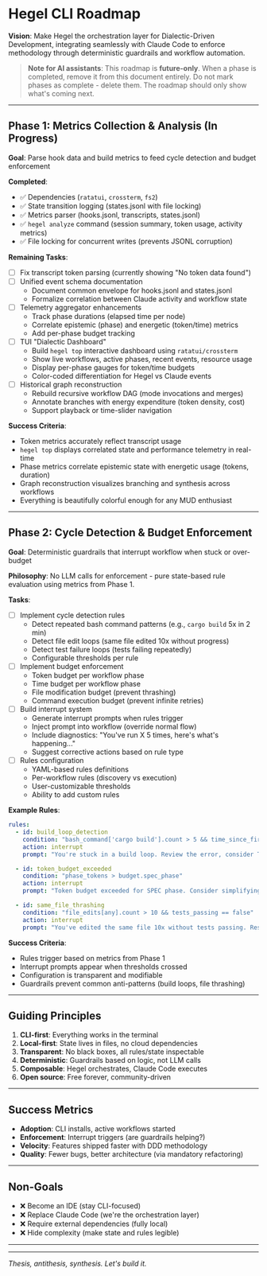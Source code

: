 # Hegel CLI Roadmap

**Vision**: Make Hegel the orchestration layer for Dialectic-Driven Development, integrating seamlessly with Claude Code to enforce methodology through deterministic guardrails and workflow automation.

> **Note for AI assistants**: This roadmap is **future-only**. When a phase is completed, remove it from this document entirely. Do not mark phases as complete - delete them. The roadmap should only show what's coming next.

---

## Phase 1: Metrics Collection & Analysis (In Progress)

**Goal**: Parse hook data and build metrics to feed cycle detection and budget enforcement

**Completed**:
- ✅ Dependencies (`ratatui`, `crossterm`, `fs2`)
- ✅ State transition logging (states.jsonl with file locking)
- ✅ Metrics parser (hooks.jsonl, transcripts, states.jsonl)
- ✅ `hegel analyze` command (session summary, token usage, activity metrics)
- ✅ File locking for concurrent writes (prevents JSONL corruption)

**Remaining Tasks**:
- [ ] Fix transcript token parsing (currently showing "No token data found")
- [ ] Unified event schema documentation
  - Document common envelope for hooks.jsonl and states.jsonl
  - Formalize correlation between Claude activity and workflow state
- [ ] Telemetry aggregator enhancements
  - Track phase durations (elapsed time per node)
  - Correlate epistemic (phase) and energetic (token/time) metrics
  - Add per-phase budget tracking
- [ ] TUI "Dialectic Dashboard"
  - Build `hegel top` interactive dashboard using `ratatui/crossterm`
  - Show live workflows, active phases, recent events, resource usage
  - Display per-phase gauges for token/time budgets
  - Color-coded differentiation for Hegel vs Claude events
- [ ] Historical graph reconstruction
  - Rebuild recursive workflow DAG (mode invocations and merges)
  - Annotate branches with energy expenditure (token density, cost)
  - Support playback or time-slider navigation

**Success Criteria**:
- Token metrics accurately reflect transcript usage
- `hegel top` displays correlated state and performance telemetry in real-time
- Phase metrics correlate epistemic state with energetic usage (tokens, duration)
- Graph reconstruction visualizes branching and synthesis across workflows
- Everything is beautifully colorful enough for any MUD enthusiast

---

## Phase 2: Cycle Detection & Budget Enforcement

**Goal**: Deterministic guardrails that interrupt workflow when stuck or over-budget

**Philosophy**: No LLM calls for enforcement - pure state-based rule evaluation using metrics from Phase 1.

**Tasks**:
- [ ] Implement cycle detection rules
  - Detect repeated bash command patterns (e.g., `cargo build` 5x in 2 min)
  - Detect file edit loops (same file edited 10x without progress)
  - Detect test failure loops (tests failing repeatedly)
  - Configurable thresholds per rule
- [ ] Implement budget enforcement
  - Token budget per workflow phase
  - Time budget per workflow phase
  - File modification budget (prevent thrashing)
  - Command execution budget (prevent infinite retries)
- [ ] Build interrupt system
  - Generate interrupt prompts when rules trigger
  - Inject prompt into workflow (override normal flow)
  - Include diagnostics: "You've run X 5 times, here's what's happening..."
  - Suggest corrective actions based on rule type
- [ ] Rules configuration
  - YAML-based rules definitions
  - Per-workflow rules (discovery vs execution)
  - User-customizable thresholds
  - Ability to add custom rules

**Example Rules**:
```yaml
rules:
  - id: build_loop_detection
    condition: "bash_command['cargo build'].count > 5 && time_since_first < 120"
    action: interrupt
    prompt: "You're stuck in a build loop. Review the error, consider TDD."

  - id: token_budget_exceeded
    condition: "phase_tokens > budget.spec_phase"
    action: interrupt
    prompt: "Token budget exceeded for SPEC phase. Consider simplifying scope."

  - id: same_file_thrashing
    condition: "file_edits[any].count > 10 && tests_passing == false"
    action: interrupt
    prompt: "You've edited the same file 10x without tests passing. Reset to TDD."
```

**Success Criteria**:
- Rules trigger based on metrics from Phase 1
- Interrupt prompts appear when thresholds crossed
- Configuration is transparent and modifiable
- Guardrails prevent common anti-patterns (build loops, file thrashing)

---

## Guiding Principles

1. **CLI-first**: Everything works in the terminal
2. **Local-first**: State lives in files, no cloud dependencies
3. **Transparent**: No black boxes, all rules/state inspectable
4. **Deterministic**: Guardrails based on logic, not LLM calls
5. **Composable**: Hegel orchestrates, Claude Code executes
6. **Open source**: Free forever, community-driven

---

## Success Metrics

- **Adoption**: CLI installs, active workflows started
- **Enforcement**: Interrupt triggers (are guardrails helping?)
- **Velocity**: Features shipped faster with DDD methodology
- **Quality**: Fewer bugs, better architecture (via mandatory refactoring)

---

## Non-Goals

- ❌ Become an IDE (stay CLI-focused)
- ❌ Replace Claude Code (we're the orchestration layer)
- ❌ Require external dependencies (fully local)
- ❌ Hide complexity (make state and rules legible)

---

---

*Thesis, antithesis, synthesis. Let's build it.*
